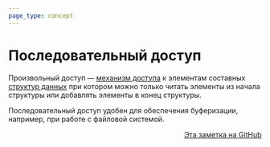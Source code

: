 ```yaml
---
page_type: concept
---
```


# Последовательный доступ

Произвольный доступ — [механизм доступа](20221122205206.md) к элементам составных [структур данных](20221025223341.md) при котором можно только читать элементы из начала структуры или добавлять элементы в конец структуры.

Последовательный доступ удобен для обеспечения буферизации, например, при работе с файловой системой.





<p v-pre style="text-align: right">
  <a href="https://github.com/Kverde/algorithms/blob/main/source/20221122205522.md">
  Эта заметка на GitHub
  </a>
</p>
